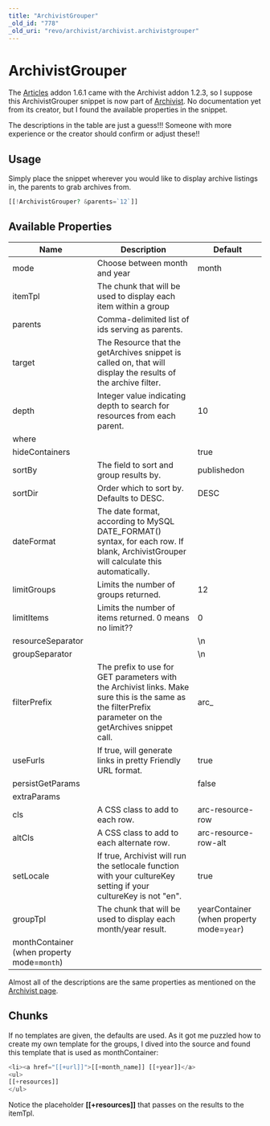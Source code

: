 ```yaml
---
title: "ArchivistGrouper"
_old_id: "778"
_old_uri: "revo/archivist/archivist.archivistgrouper"
---
```


# ArchivistGrouper

The [Articles](extras/articles "Articles") addon 1.6.1 came with the Archivist addon 1.2.3, so I suppose this ArchivistGrouper snippet is now part of [Archivist](extras/archivist "Archivist"). No documentation yet from its creator, but I found the available properties in the snippet.

The descriptions in the table are just a guess!!! Someone with more experience or the creator should confirm or adjust these!!

## Usage

Simply place the snippet wherever you would like to display archive listings in, the parents to grab archives from.

``` php
[[!ArchivistGrouper? &parents=`12`]]
```

## Available Properties

| Name                                        | Description                                                                                                                                              | Default                                   |
| ------------------------------------------- | -------------------------------------------------------------------------------------------------------------------------------------------------------- | ----------------------------------------- |
| mode                                        | Choose between month and year                                                                                                                            | month                                     |
| itemTpl                                     | The chunk that will be used to display each item within a group                                                                                          |                                           |
| parents                                     | Comma-delimited list of ids serving as parents.                                                                                                          |                                           |
| target                                      | The Resource that the getArchives snippet is called on, that will display the results of the archive filter.                                             |                                           |
| depth                                       | Integer value indicating depth to search for resources from each parent.                                                                                 | 10                                        |
| where                                       |                                                                                                                                                          |                                           |
| hideContainers                              |                                                                                                                                                          | true                                      |
| sortBy                                      | The field to sort and group results by.                                                                                                                  | publishedon                               |
| sortDir                                     | Order which to sort by. Defaults to DESC.                                                                                                                | DESC                                      |
| dateFormat                                  | The date format, according to MySQL DATE\_FORMAT() syntax, for each row. If blank, ArchivistGrouper will calculate this automatically.                   |                                           |
| limitGroups                                 | Limits the number of groups returned.                                                                                                                    | 12                                        |
| limitItems                                  | Limits the number of items returned. 0 means no limit??                                                                                                  | 0                                         |
| resourceSeparator                           |                                                                                                                                                          | \\n                                       |
| groupSeparator                              |                                                                                                                                                          | \\n                                       |
| filterPrefix                                | The prefix to use for GET parameters with the Archivist links. Make sure this is the same as the filterPrefix parameter on the getArchives snippet call. | arc\_                                     |
| useFurls                                    | If true, will generate links in pretty Friendly URL format.                                                                                              | true                                      |
| persistGetParams                            |                                                                                                                                                          | false                                     |
| extraParams                                 |                                                                                                                                                          |                                           |
| cls                                         | A CSS class to add to each row.                                                                                                                          | arc-resource-row                          |
| altCls                                      | A CSS class to add to each alternate row.                                                                                                                | arc-resource-row-alt                      |
| setLocale                                   | If true, Archivist will run the setlocale function with your cultureKey setting if your cultureKey is not "en".                                          | true                                      |
| groupTpl                                    | The chunk that will be used to display each month/year result.                                                                                           | yearContainer (when property mode=`year`) |
| monthContainer (when property mode=`month`) |

Almost all of the descriptions are the same properties as mentioned on the [Archivist page](extras/archivist/archivist.archivist "Archivist.Archivist").

## Chunks

If no templates are given, the defaults are used. As it got me puzzled how to create my own template for the groups, I dived into the source and found this template that is used as monthContainer:

``` php
<li><a href="[[+url]]">[[+month_name]] [[+year]]</a>
<ul>
[[+resources]]
</ul>
```

Notice the placeholder **\[\[+resources\]\]** that passes on the results to the itemTpl.
